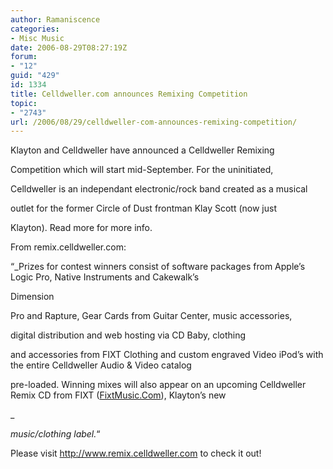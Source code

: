 ```yaml
---
author: Ramaniscence
categories:
- Misc Music
date: 2006-08-29T08:27:19Z
forum:
- "12"
guid: "429"
id: 1334
title: Celldweller.com announces Remixing Competition
topic:
- "2743"
url: /2006/08/29/celldweller-com-announces-remixing-competition/
---
```


Klayton and Celldweller have announced a Celldweller Remixing
  
Competition which will start mid-September. For the uninitiated,
  
Celldweller is an independant electronic/rock band created as a musical
  
outlet for the former Circle of Dust frontman Klay Scott (now just
  
Klayton). Read more for more info.
  
From remix.celldweller.com:
  
&#8220;_Prizes for contest winners consist of software packages from Apple&rsquo;s Logic Pro, Native Instruments and Cakewalk&rsquo;s
  
Dimension
  
Pro and Rapture, Gear Cards from Guitar Center, music accessories,
  
digital distribution and web hosting via CD Baby, clothing
  
and accessories from FIXT Clothing and custom engraved Video iPod&#8217;s with the entire Celldweller Audio & Video catalog 
  
pre-loaded. Winning mixes will also appear on an upcoming Celldweller Remix CD from FIXT (<a target="_blank" href="http://www.fixtmusic.com/">FixtMusic.Com</a>), Klayton&rsquo;s new
  
_ 

 _music/clothing label._&#8220;

Please visit <a target="_blank" href="http://www.remix.celldweller.com">http://www.remix.celldweller.com</a> to check it out!